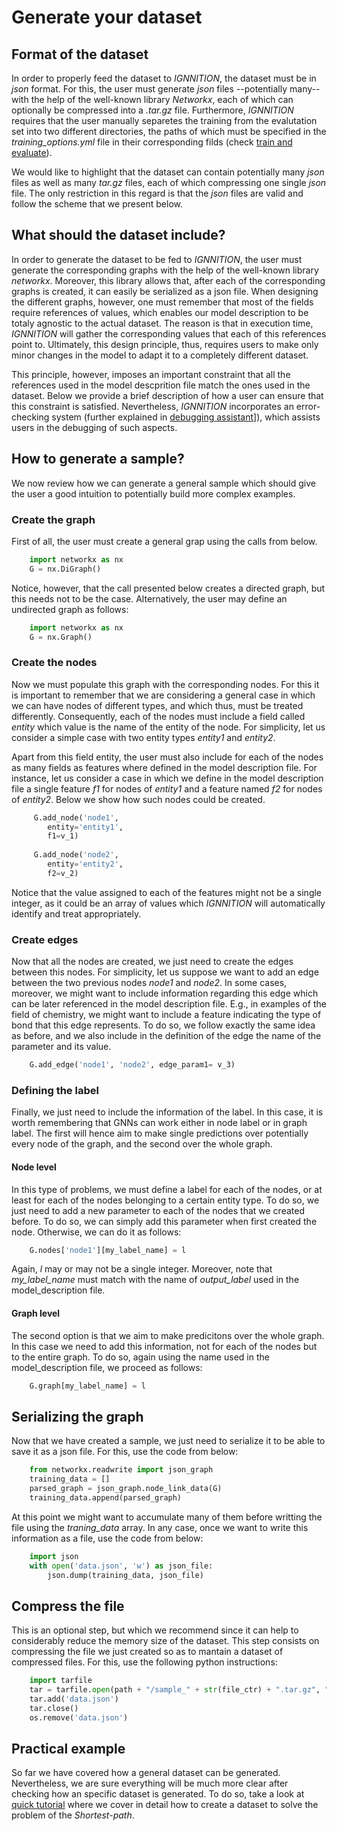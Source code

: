 # Generate your dataset

## Format of the dataset
In order to properly feed the dataset to *IGNNITION*, the dataset must be in *json* format. For this, the user must generate *json* files --potentially many-- with the help of the well-known library *Networkx*, each of which can optionally be compressed into a *.tar.gz* file. Furthermore, *IGNNITION* requires that the user manually separetes the training from the evalutation set into two different directories, the paths of which must be specified in the *training_options.yml* file in their corresponding filds (check [train and evaluate](train_and_evaluate.md)).

We would like to highlight that the dataset can contain potentially many *json* files as well as many *tar.gz* files, each of which compressing one single *json* file. The only restriction in this regard is that the *json* files are valid and follow the scheme that we present below.


## What should the dataset include?
In order to generate the dataset to be fed to *IGNNITION*, the user must generate the corresponding graphs with the help of the well-known library *networkx*. Moreover, this library allows that, after each of the corresponding graphs is created, it can easily be serialized as a json file. When designing the different graphs, however, one must remember that most of the fields require references of values, which enables our model description to be totaly agnostic to the actual dataset. The reason is that in execution time, *IGNNITION* will gather the corresponding values that each of this references point to. Ultimately, this design principle, thus, requires users to make only minor changes in the model to adapt it to a completely different dataset. 

This principle, however, imposes an important constraint that all the references used in the model descprition file match the ones used in the dataset. Below we provide a brief description of how a user can ensure that this constraint is satisfied. Nevertheless, *IGNNITION* incorporates an error-checking system (further explained in [debugging assistant](debugging_assistant.md)]), which assists users in the debugging of such aspects. 

## How to generate a sample?
We now review how we can generate a general sample which should give the user a good intuition to potentially build more complex examples.

### Create the graph
First of all, the user must create a general grap using the calls from below. 

```python
    import networkx as nx 
    G = nx.DiGraph()
```

Notice, however, that the call presented below creates a directed graph, but this needs not to be the case. Alternatively, the user may define an undirected graph as follows:

```python
    import networkx as nx 
    G = nx.Graph()
```

### Create the nodes
Now we must populate this graph with the corresponding nodes. For this it is important to remember that we are considering a general case in which we can have nodes of different types, and which thus, must be treated differently. Consequently, each of the nodes must include a field called *entity* which value is the name of the entity of the node. For simplicity, let us consider a simple case with two entity types *entity1* and *entity2*. 

Apart from this field entity, the user must also include for each of the nodes as many fields as features where defined in the model description file. For instance, let us consider a case in which we define in the model description file a single feature *f1* for nodes of *entity1* and a feature named *f2* for nodes of *entity2*. Below we show how such nodes could be created.

```python
     G.add_node('node1',
        entity='entity1',
        f1=v_1)
      
     G.add_node('node2',
        entity='entity2',
        f2=v_2)
```
        
Notice that the value assigned to each of the features might not be a single integer, as it could be an array of values which *IGNNITION* will automatically identify and treat appropriately.

### Create edges
Now that all the nodes are created, we just need to create the edges between this nodes. For simplicity, let us suppose we want to add an edge between the two previous nodes *node1* and *node2*. In some cases, moreover, we might want to include information regarding this edge which can be later referenced in the model description file. E.g., in examples of the field of chemistry, we might want to include a feature indicating the type of bond that this edge represents. To do so, we follow exactly the same idea as before, and we also include in the definition of the edge the name of the parameter and its value.

```python
    G.add_edge('node1', 'node2', edge_param1= v_3)
```

### Defining the label
Finally, we just need to include the information of the label. In this case, it is worth remembering that GNNs can work either in node label or in graph label. The first will hence aim to make single predictions over potentially every node of the graph, and the second over the whole graph.

#### Node level
In this type of problems, we must define a label for each of the nodes, or at least for each of the nodes belonging to a certain entity type. To do so, we just need to add a new parameter to each of the nodes that we created before. To do so, we can simply add this parameter when first created the node. Otherwise, we can do it as follows:

```python
    G.nodes['node1'][my_label_name] = l
```

Again, *l* may or may not be a single integer. Moreover, note that *my_label_name* must match with the name of *output_label* used in the model_description file.

#### Graph level
The second option is that we aim to make predicitons over the whole graph. In this case we need to add this information, not for each of the nodes but to the entire graph. To do so, again using the name used in the model_description file, we proceed as follows:

```python
    G.graph[my_label_name] = l
```

## Serializing the graph
Now that we have created a sample, we just need to serialize it to be able to save it as a json file. For this, use the code from below:

```python
    from networkx.readwrite import json_graph
    training_data = []
    parsed_graph = json_graph.node_link_data(G)
    training_data.append(parsed_graph)
```

At this point we might want to accumulate many of them before writting the file using the *traning_data* array. In any case, once we want to write this information as a file, use the code from below:

```python
    import json
    with open('data.json', 'w') as json_file:
        json.dump(training_data, json_file)
```

## Compress the file
This is an optional step, but which we recommend since it can help to considerably reduce the memory size of the dataset. This step consists on compressing the file we just created so as to mantain a dataset of compressed files. For this, use the following python instructions:

```python
    import tarfile
    tar = tarfile.open(path + "/sample_" + str(file_ctr) + ".tar.gz", "w:gz")
    tar.add('data.json')
    tar.close()
    os.remove('data.json')
```

## Practical example
So far we have covered how a general dataset can be generated. Nevertheless, we are sure everything will be much more clear after checking how an specific dataset is generated. To do so, take a look at [quick tutorial](quick_tutorial.md) where we cover in detail how to create a dataset to solve the problem of the *Shortest-path*.
